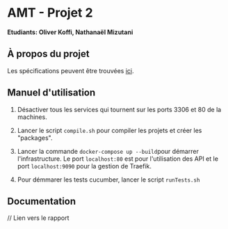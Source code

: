 # AMT - Projet 2

**Etudiants: Oliver Koffi, Nathanaël Mizutani**

## À propos du projet

Les spécifications peuvent être trouvées [ici](Documentation/Specifications.md).

## Manuel d'utilisation
1. Désactiver tous les services qui tournent sur les ports 3306 et 80 de la machines.

2. Lancer le script `compile.sh` pour compiler les projets et créer les "packages".

2. Lancer la commande `docker-compose up --build`pour démarrer l'infrastructure.
Le port `localhost:80` est pour l'utilisation des API et le port `localhost:9090` pour la gestion de Traefik.

4. Pour démmarer les tests cucumber, lancer le script `runTests.sh`

## Documentation
// Lien vers le rapport
